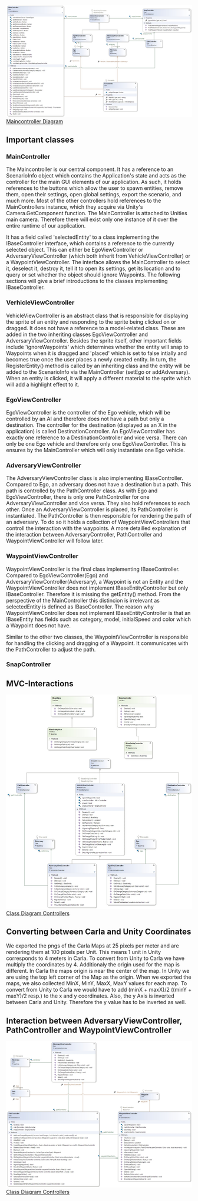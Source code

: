![ClassDiagram Maincontroller](img/ClassDiagram-MainController.jpg)
[Maincontroller Diagram](https://github.com/jodi106/AI_Testing_Simulator/blob/main/Developer-Documentation/img/ClassDiagram-MainController.jpg)

## Important classes

### MainController

The Maincontroller is our central component. It has a reference to an ScenarioInfo object which contains the Application's state and acts as the controller for the main GUI elements of our application. As such, it holds references to the buttons which allow the user to spawn entities, remove them, open their settings, open global settings, export the scenario, and much more. Most of the other controllers hold references to the MainControllers instance, which they acquire via Unity's Camera.GetComponent function. The MainController is attached to Unities main camera. Therefore there will exist only one instance of it over the entire runtime of our application.

It has a field called 'selectedEntity' to a class implementing the IBaseController interface, which contains a reference to the currently selected object. This can either be EgoViewController or AdversaryViewController (which both inherit from VehicleViewController) or a WaypointViewController. The interface allows the MainController to select it, deselect it, destroy it, tell it to open its settings, get its location and to query or set whether the object should ignore Waypoints. The following sections will give a brief introductions to the classes implementing IBaseController.

### VerhicleViewController

VehicleViewController is an abstract class that is responsible for displaying the sprite of an entity and responding to the sprite being clicked on or dragged. It does not have a reference to a model-related class. These are added in the two inheriting classes EgoViewController and AdversaryViewController. Besides the sprite itself, other important fields include 'ignoreWaypoints' which determines whether the entity will snap to Waypoints when it is dragged and 'placed' which is set to false intially and becomes true once the user places a newly created entity. In turn, the RegisterEntity() method is called by an inheriting class and the entity will be added to the ScenarioInfo via the MainController (setEgo or addAdversary). When an entity is clicked, it will apply a different material to the sprite which will add a highlight effect to it.

### EgoViewController

EgoViewController is the controller of the Ego vehicle, which will be controlled by an AI and therefore does not have a path but only a destination. The controller for the destination (displayed as an X in the application) is called DestinationController. An EgoViewController has exactly one reference to a DestinationController and vice versa. There can only be one Ego vehicle and therefore only one EgoViewController. This is ensures by the MainController which will only instantiate one Ego vehicle.

### AdversaryViewController

The AdversaryViewController class is also implementing IBaseController. Compared to Ego, an adversary does not have a destination but a path. This path is controlled by the PathController class. As with Ego and EgoViewController, there is only one PathController for one AdversaryViewController and vice versa. They also hold references to each other. Once an AdversaryViewController is placed, its PathController is instantiated. The PathController is then responsible for rendering the path of an adversary. To do so it holds a collection of WaypointViewControllers that controll the interaction with the waypoints. A more detailled explanation of the interaction between AdversaryController, PathController and WaypointViewController will follow later.

### WaypointViewController

WaypointViewController is the final class implementing IBaseController. Compared to EgoViewController(Ego) and AdversaryViewController(Adversary), a Waypoint is not an Entity and the WaypointViewController does not implement IBaseEntityController but only IBaseController. Therefore it is missing the getEntity() method. From the perspective of the MainController this distincion is irrelevant as selectedEntity is defined as IBaseController. The reason why WaypointViewController does not implement IBaseEntityController is that an IBaseEntity has fields such as category, model, initialSpeed and color which a Waypoint does not have.

Similar to the other two classes, the WaypointViewController is responsible for handling the clicking and dragging of a Waypoint. It communicates with the PathController to adjust the path.

### SnapController

## MVC-Interactions
![ClassDiagram Controllers](img/ClassDiagram-Controllers.jpg)
[Class Diagram Controllers](https://github.com/jodi106/AI_Testing_Simulator/blob/main/Developer-Documentation/img/ClassDiagram-Controllers.jpg)


## Converting between Carla and Unity Coordinates

We exported the pngs of the Carla Maps at 25 pixels per meter and are rendering them at 100 pixels per Unit. This means 1 unit in Unity corresponds to 4 meters in Carla. To convert from Unity to Carla we have multiply the coordinates by 4. Additionaly the origin used for the map is different. In Carla the maps origin is near the center of the map. In Unity we are using the top left corner of the Map as the origin. When we exported the maps, we also collected MinX, MinY, MaxX, MaxY values for each map. To convert from Unity to Carla we would have to add (minX + maxX)/2 ((minY + maxY)/2 resp.) to the x and y coordinates. Also, the y Axis is inverted between Carla and Unity. Therefore the y value has to be inverted as well.

## Interaction between AdversaryViewController, PathController and WaypointViewController
![ClassDiagram Path Controller](img/ClassDiagram-PathController.jpg)
[Class Diagram Controllers](https://github.com/jodi106/AI_Testing_Simulator/blob/main/Developer-Documentation/img/ClassDiagram-PathController.jpg)


